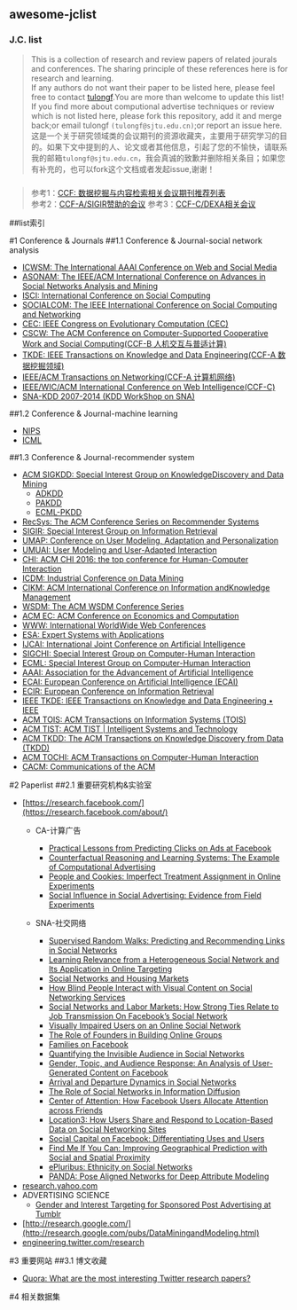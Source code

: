 ## awesome-jclist<br>
### J.C. list
> This is a collection of research and review papers of related jourals and conferences. The sharing principle of these references here is for research and learning.<br>
If any authors do not want their paper to be listed here, please feel free to contact [tulongf](https://github.com/Tulongf/).You are more than welcome to update this list! If you find more about computional advertise techniques or review which is not listed here, please fork this repository, add it and merge back;or email tulongf `(tulongf@sjtu.edu.cn)`;or report an issue here.<br> 
>这是一个关于研究领域类的会议期刊的资源收藏夹，主要用于研究学习的目的。如果下文中提到的人、论文或者其他信息，引起了您的不愉快，请联系我的邮箱`tulongf@sjtu.edu.cn`，我会真诚的致歉并删除相关条目；如果您有补充的，也可以fork这个文档或者发起issue,谢谢！ 

#####    
> 参考1：[CCF: 数据挖掘与内容检索相关会议期刊推荐列表](http://www.ccf.org.cn/sites/ccf/biaodan.jsp?contentId=2567518742937)<br>
参考2：[CCF-A/SIGIR赞助的会议](http://sigir.org/conferences/sponsored-conferences/)
参考3：[CCF-C/DEXA相关会议](http://dexa.org/conference_cfp)

##list索引

#1 Conference & Journals
##1.1 Conference & Journal-social network analysis
* [ICWSM: The International AAAI Conference on Web and Social Media](http://icwsm.org/2017/index.php)
* [ASONAM: The IEEE/ACM International Conference on Advances in Social Networks Analysis and Mining](http://sbp-brims.org/2016/acceptedpapers/)
* [ISCI: International Conference on Social Computing](http://sbp-brims.org/2016/)
* [SOCIALCOM: The IEEE International Conference on Social Computing and Networking](http://tinman.cs.gsu.edu/~socialcom/index.html)
* [CEC: IEEE Congress on Evolutionary Computation (CEC)](http://www.cec2017.org/)
* [CSCW: The ACM Conference on Computer-Supported Cooperative Work and Social Computing(CCF-B 人机交互与普适计算)](http://cscw.acm.org/2017/)
* [TKDE: IEEE Transactions on Knowledge and Data Engineering(CCF-A 数据挖掘领域)](https://www.computer.org/web/tkde)
* [IEEE/ACM Transactions on Networking(CCF-A 计算机网络)](http://www.comsoc.org/ton)
* [IEEE/WIC/ACM International Conference on Web Intelligence(CCF-C)](http://wibih.unomaha.edu/wi)
* [SNA-KDD 2007-2014 (KDD WorkShop on SNA)](http://www.snakdd.com/)

##1.2 Conference & Journal-machine learning
* [NIPS](https://papers.nips.cc/)
* [ICML](http://jmlr.org/proceedings/)

 
##1.3 Conference & Journal-recommender system
 * [ACM SIGKDD: Special Interest Group on KnowledgeDiscovery and Data Mining](http://www.kdd.org/)
   * [ADKDD](http://www.adkdd.com/)
   * [PAKDD](http://www.adkdd.com/)
   * [ECML-PKDD](http://ecmlpkdd2016.org/)
 * [RecSys: The ACM Conference Series on Recommender Systems](http://recsys.acm.org/)
 * [SIGIR: Special Interest Group on Information Retrieval](http://sigir.org/)
 * [UMAP: Conference on User Modeling, Adaptation and Personalization](http://www.um.org/umap2016/)
 * [UMUAI: User Modeling and User-Adapted Interaction](http://www.umuai.org/)
 * [CHI: ACM CHI 2016: the top conference for Human-Computer Interaction](http://chi2016.acm.org/wp/)
 * [ICDM: Industrial Conference on Data Mining](http://www.cs.uvm.edu/~icdm/)
 * [CIKM: ACM International Conference on Information andKnowledge Management](http://www.cikm.org/)
 * [WSDM: The ACM WSDM Conference Series](http://www.wsdm-conference.org/)
 * [ACM EC: ACM Conference on Economics and Computation](http://www.sigecom.org/ec16/)
 * [WWW: International WorldWide Web Conferences](http://www.informatik.uni-trier.de/~ley/db/conf/www/index.html)
 * [ESA: Expert Systems with Applications](http://www.journals.elsevier.com/expert-systems-with-applications/)
 * [IJCAI: International Joint Conference on Artificial Intelligence](http://ijcai-16.org/)
 * [SIGCHI: Special Interest Group on Computer-Human Interaction](http://www.sigchi.org/)
 * [ECML: Special Interest Group on Computer-Human Interaction](http://www.sigchi.org/)
 * [AAAI: Association for the Advancement of Artificial Intelligence](http://www.aaai.org/home.html)
 * [ECAI: European Conference on Artificial Intelligence (ECAI)](http://www.ecai2016.org/)
 * [ECIR: European Conference on Information Retrieval](http://ecir2016.dei.unipd.it/)
 * [IEEE TKDE: IEEE Transactions on Knowledge and Data Engineering • IEEE](https://www.computer.org/web/tkde)
 * [ACM TOIS: ACM Transactions on Information Systems (TOIS)](http://tois.acm.org/)
 * [ACM TIST: ACM TIST | Intelligent Systems and Technology](http://tist.acm.org/)
 * [ACM TKDD: The ACM Transactions on Knowledge Discovery from Data (TKDD)](http://tkdd.acm.org/)
 * [ACM TOCHI: ACM Transactions on Computer-Human Interaction](https://tochi.acm.org/)
 * [CACM: Communications of the ACM](http://cacm.acm.org/)

#2 Paperlist
##2.1 重要研究机构&实验室
* [https://research.facebook.com/](https://research.facebook.com/about/)
  * CA-计算广告
    * [Practical Lessons from Predicting Clicks on Ads at Facebook](https://lookaside.fbsbx.com/file/adkdd_2014_camera_ready_junfeng.pdf?token=AWwfeg_sRDpyCrG0vcfFp1KkvdFJN9ljTWTRpgdU1ChiGDEHLq-TvSufroP7wGyCnDaUGMEDM63UQHPtKpjCzQsf9rkMHO2IwHr1E826AMbUbwA1nvGvGMGy2OzijqbBdtE)
    * [Counterfactual Reasoning and Learning Systems: The Example of Computational Advertising](https://lookaside.fbsbx.com/file/bottou13a.pdf?token=AWw3EUoSdramwEOloa2nyKCrGWzmoSvG_jW2-WkIQrNhIz3tU1pEVeUUpj-nI4hH1sIfI8WQ_edGonB3HQgyf3GBgxRa8JrB6XdBeZTR4noQzWuzpm7juXVzqGq5lXNBrQY)
    * [People and Cookies: Imperfect Treatment Assignment in Online Experiments](https://fbcdn-dragon-a.akamaihd.net/hphotos-ak-xpf1/t39.2365-6/12624078_207306319618802_1918566020_n/People_and_Cookies_Imperfect_Treatment_Assignment_in_Online_Experiments.pdf)
    * [Social Influence in Social Advertising: Evidence from Field Experiments](https://lookaside.fbsbx.com/file/ec207-bakshy.pdf?token=AWyqfYs9XdxcUCSojT29JTIN5utPp7P1JdpJq8Kb0P229_YkuTZQUSDQo_b-VgauUo5gOoLYt1Ao4B4NQzqs8AVGYZZUisCAoRJdbtAqqEpOUNGtdoliSxHRLe7LLcNfOMY)
    
  * SNA-社交网络
    * [Supervised Random Walks: Predicting and Recommending Links in Social Networks](https://lookaside.fbsbx.com/file/linkpred-wsdm11.pdf?token=AWyzN5Vwol7cslpidw06SoQhMkBfxo2DnoOYgZy1Zw7ZlTHx6COApE_PRxtqX97MNzBiVOmYKkZM9zf_kgXiHBZ_QmMhaJWJaA8No1Q_IdBByCAn7300PuF90NZQIQtxZgU)
    * [Learning Relevance from a Heterogeneous Social Network and Its Application in Online Targeting](https://lookaside.fbsbx.com/file/sigir11wsim.pdf?token=AWx74-wDKvpWI4Y_wkzcEsK-yb84_qy69wM6mFzk0kUGodxUMbZq4hUf90XsGsu_MTja-JmQDkx1L-P17GZdCTrw3KXtiwsG0vgUvwQEdIHnNfXuEpYOQ8Q-D4OKDkGpvAw)
    * [Social Networks and Housing Markets](https://fbcdn-dragon-a.akamaihd.net/hphotos-ak-xpf1/t39.2365-6/12624078_207306319618802_1918566020_n/People_and_Cookies_Imperfect_Treatment_Assignment_in_Online_Experiments.pdf)
    * [How Blind People Interact with Visual Content on Social Networking Services](https://fbcdn-dragon-a.akamaihd.net/hphotos-ak-xtf1/t39.2365-6/12057245_929261643776927_1326709393_n/How_Blind_People_Interact_with_Visual_Content_on_Social_Networking_Services.pdf)
    * [Social Networks and Labor Markets: How Strong Ties Relate to Job Transmission On Facebook’s Social Network](http://www.journals.uchicago.edu/doi/abs/10.1086/686225)
    * [Visually Impaired Users on an Online Social Network](https://lookaside.fbsbx.com/file/accessibility_0107.pdf?token=AWzNfW3C889Gf-kkb5B14s6whZphgH0oUQUDYC2k6mtmwojVP3yzEOLIJN_ZbsxKruZEhV6_Jsq923Gtdui1_E0r3OGFyIqyQqI_v7jfwtM0dy3kfCTKM2p52nTEHyTFqzg)
    * [The Role of Founders in Building Online Groups](https://lookaside.fbsbx.com/file/p722.pdf?token=AWx6ydhk7hFZjEMULazrLBCIvREcWj0_4vh2YikfXqviLytY77JJ_t-5E5etoESEdO-ni4hJOu66zl0szCp-jLBvGCZKMsdQrSQUNdx_guMkd-IQ1oneYfjAFyqOINJT6Eg)
    * [Families on Facebook](https://lookaside.fbsbx.com/file/Families%20on%20Facebook.pdf?token=AWz4Mu-GMJUs9AUIxuWUvwoL46zBNOr8vJpx7uT4nberZhEXt-kED6E5Luu15NyD516cZZf-Kj_I9ZenxFTO9mVB5wFPsvlt7Q3UjAoGVOLGfBy4Fxh6iZqw_tW6SM0gwHY)
    * [Quantifying the Invisible Audience in Social Networks](https://lookaside.fbsbx.com/file/audience_size.pdf?token=AWxU_geqHHjXudGsAHDLWvE_eP0R-YZ6N_nqedeRwaXDWxd5_Bwbzt18F1ScWJ9_EeEMGKorp7vtLjBDiUYlp0rvxxJfZ9p5zlLZSZQwAKnLc3I5V3dg5ztVlyVcPcwA_mk)
    * [Gender, Topic, and Audience Response: An Analysis of User-Generated Content on Facebook](https://lookaside.fbsbx.com/file/chi2013-yichiaw-facebook%20gender%20topic%20and%20response-final-author.pdf?token=AWyJogpg-JbFTG7sG_C9dujcbnujbhyXhAQhpGV9S6yY-FPPABbok2OovIH9FpDCUgj8DL7KMhYeSXfN-uLXw6KO02CCVDNTipncDJrWMveMDFt2_lTQ-65L3HuQrLBnIvE)
    * [Arrival and Departure Dynamics in Social Networks](https://lookaside.fbsbx.com/file/wsdm60-wuPS1.pdf?token=AWz_JSsUj7zN-udMKEs04a-Hp4eFLZcbZv_jOxj0XUNrjhV2E0YnH8ZgwcvDK-38lOOq96qFxONtRf4FBXOyXFX50cjo7SSfd9uFnONgjC_s6c0Ah7Wp-Gd5VLZyTKvtFZc)
    * [The Role of Social Networks in Information Diffusion](https://lookaside.fbsbx.com/file/1201-2.4145.pdf?token=AWwylqv8j-0E5CASb_jlTBFbsL7ImBl0t2fJAzo5I_GeXRoUOqQB4VVYjboFJBw5KsuqUSgt4RoghrUlbI5jmpPP0S4G64edV2auYGeGOD2r3PN16atk2uaXk9iCGN2C-gY)
    * [Center of Attention: How Facebook Users Allocate Attention across Friends]()
    * [Location3: How Users Share and Respond to Location-Based Data on Social Networking Sites]()
    * [Social Capital on Facebook: Differentiating Uses and Users]()
    * [Find Me If You Can: Improving Geographical Prediction with Social and Spatial Proximity]()
    * [ePluribus: Ethnicity on Social Networks]()
    * [PANDA: Pose Aligned Networks for Deep Attribute Modeling]()
* [research.yahoo.com](https://research.yahoo.com)
 * ADVERTISING SCIENCE
   * [Gender and Interest Targeting for Sponsored Post Advertising at Tumblr](https://research.yahoo.com/publications/8486/gender-and-interest-targeting-sponsored-post-advertising-tumblr)
* [http://research.google.com/](http://research.google.com/pubs/DataMiningandModeling.html)
* [engineering.twitter.com/research](https://engineering.twitter.com/research/community)


#3 重要网站
##3.1 博文收藏
* [Quora: What are the most interesting Twitter research papers?](https://www.quora.com/What-are-the-most-interesting-Twitter-research-papers#)

#4 相关数据集
